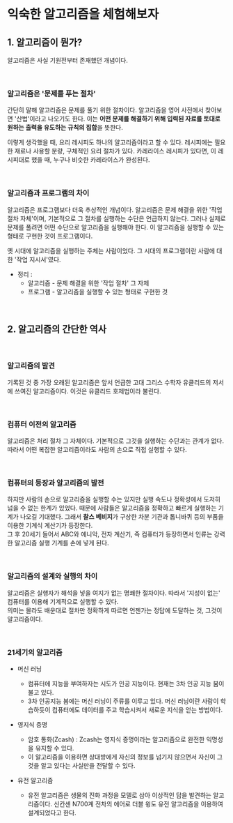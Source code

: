 # 익숙한 알고리즘을 체험해보자 


## 1. 알고리즘이 뭔가? 

알고리즘은 사실 기원전부터 존재했던 개념이다. 

<br>

### 알고리즘은 '문제를 푸는 절차'

간단히 말해 알고리즘은 문제를 풀기 위한 절차이다. 알고리즘을 영어 사전에서 찾아보면 '산법'이라고 나오기도 한다. 
이는 **어떤 문제를 해결하기 위해 입력된 자료를 토대로 원하는 출력을 유도하는 규칙의 집합**을 뜻한다. 

이렇게 생각했을 때, 요리 레시피도 하나의 알고리즘이라고 할 수 있다. 
레시피에는 필요한 재료나 사용할 분량, 구체적인 요리 절차가 있다. 카레라이스 레시피가 있다면, 이 레시피대로 했을 때, 누구나 비슷한 카레라이스가 완성된다. 

<br>

### 알고리즘과 프로그램의 차이

알고리즘은 프로그램보다 더욱 추상적인 개념이다. 알고리즘은 문제 해결을 위한 '작업 절차 자체'이며, 기본적으로 그 절차를 실행하는 수단은 언급하지 않는다. 
그러나 실제로 문제를 풀려면 어떤 수단으로 알고리즘을 실행해야 한다. 이 알고리즘을 실행할 수 있는 형태로 구현한 것이 프로그램이다. 

옛 시대에 알고리즘을 실행하는 주체는 사람이었다. 그 시대의 프로그램이란 사람에 대한 '작업 지시서'였다. 

* 정리 : 
    * 알고리즘 - 문제 해결을 위한 '작업 절차' 그 자체
    * 프로그램 - 알고리즘을 실행할 수 있는 형태로 구현한 것 

<br>

## 2. 알고리즘의 간단한 역사 

<br>

### 알고리즘의 발견 

기록된 것 중 가장 오래된 알고리즘은 앞서 언급한 고대 그리스 수학자 유클리드의 저서에 쓰여진 알고리즘이다. 이것은 유클리드 호제법이라 불린다. 

<br>

### 컴퓨터 이전의 알고리즘 

알고리즘은 처리 절차 그 자체이다. 
기본적으로 그것을 실행하는 수단과는 관계가 없다. 따라서 어떤 복잡한 알고리즘이라도 사람의 손으로 직접 실행할 수 있다. 

<br>

### 컴퓨터의 등장과 알고리즘의 발전 

하지만 사람의 손으로 알고리즘을 실행할 수는 있지만 실행 속도나 정확성에서 도저히 넘을 수 없는 한계가 있었다. 
때문에 사람들은 알고리즘을 정확하고 빠르게 실행하는 기계가 나오길 기대했다. 
그래서 **찰스 베비지**가 구상한 차분 기관과 톱니바퀴 등의 부품을 이용한 기계식 계산기가 등장한다. 
<br>
그 후 20세기 들어서 ABC와 에니악, 전자 계산기, 즉 컴퓨터가 등장하면서 인류는 강력한 알고리즘 실행 기계를 손에 넣게 된다. 

<br>

### 알고리즘의 설계와 실행의 차이 

알고리즘은 실행자가 해석을 넣을 여지가 없는 명쾌한 절차이다. 따라서 '지성이 없는' 컴퓨터를 이용해 기계적으로 실행할 수 있다.  
의미는 몰라도 배운대로 절차만 정확하게 따르면 언젠가는 정답에 도달하는 것, 그것이 알고리즘이다. 

<br>

### 21세기의 알고리즘 

* 머신 러닝 
    * 컴퓨터에 지능을 부여하자는 시도가 인공 지능이다. 현재는 3차 인공 지능 붐이 불고 있다. 
    * 3차 인공지능 붐에는 머신 러닝이 주류를 이루고 있다. 머신 러닝이란 사람이 학습하듯이 컴퓨터에도 데이터를 주고 학습시켜서 새로운 지식을 얻는 방법이다.  

* 영지식 증명 
    * 암호 통화(Zcash) : Zcash는 영지식 증명이라는 알고리즘으로 완전한 익명성을 유지할 수 있다. 
    * 이 알고리즘을 이용하면 상대방에게 자신의 정보를 넘기지 않으면서 자신이 그것을 알고 있다는 사실만을 전달할 수 있다. 

* 유전 알고리즘 
    * 유전 알고리즘은 생물의 진화 과정을 모델로 삼아 이상적인 답을 발견하는 알고리즘이다. 신칸센 N700계 전차의 에어로 더블 윙도 유전 알고리즘을 이용하여 설계되었다고 한다. 

    
